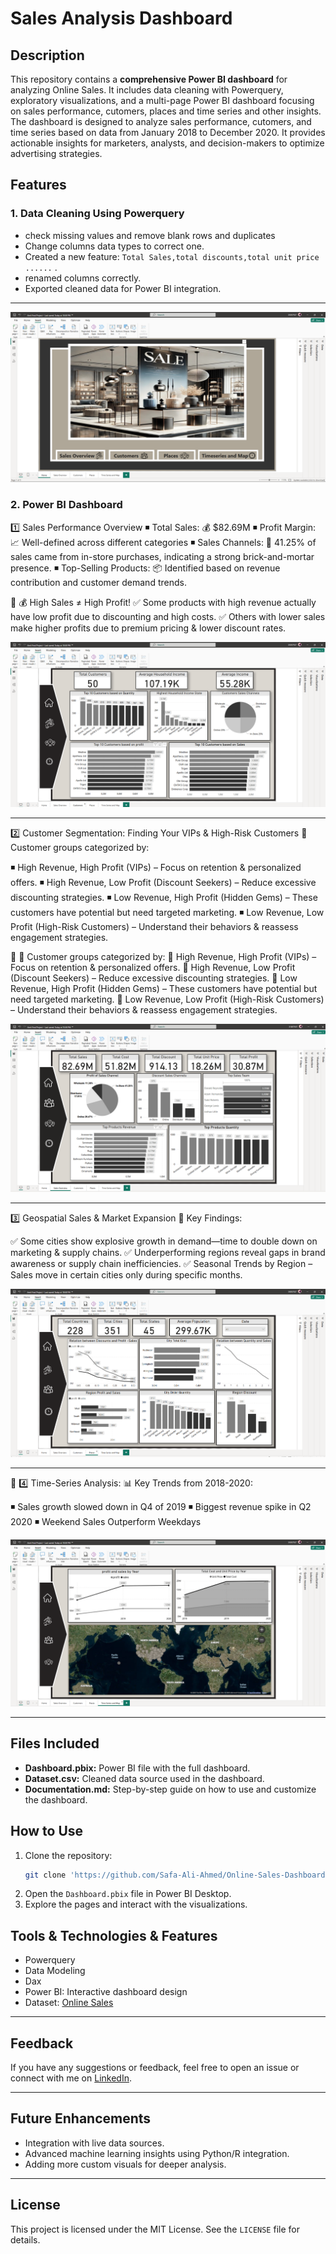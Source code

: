 # Sales Analysis Dashboard

## Description
This repository contains a **comprehensive Power BI dashboard** for analyzing Online Sales. It includes data cleaning with Powerquery, exploratory visualizations, and a multi-page Power BI dashboard focusing on sales performance, cutomers, places and time series and other insights. The dashboard is designed to analyze sales performance, cutomers, and time series based on data from January 2018 to December 2020. It provides actionable insights for marketers, analysts, and decision-makers to optimize advertising strategies.

## Features

### 1. Data Cleaning Using Powerquery

  - check missing values and remove blank rows and duplicates
  - Change columns data types to correct one.
  - Created a new feature: `Total Sales,total discounts,total unit price ......` .
  - renamed columns correctly.
  - Exported cleaned data for Power BI integration.

---

![Customers](https://github.com/Safa-Ali-Ahmed/Sales-Analysis/blob/main/Screen%20Shoots/HomePage.PNG)

### 2. Power BI Dashboard
1️⃣ Sales Performance Overview
 ◾ Total Sales: 💰 $82.69M
 ◾ Profit Margin: 📈 Well-defined across different categories
 ◾ Sales Channels: 🏪 41.25% of sales came from in-store purchases, indicating a strong brick-and-mortar presence.
 ◾ Top-Selling Products: 📦 Identified based on revenue contribution and customer demand trends.

🔻 💰 High Sales ≠ High Profit!
 ✅ Some products with high revenue actually have low profit due to discounting and high costs.
 ✅ Others with lower sales make higher profits due to premium pricing & lower discount rates.


![Customers](https://github.com/Safa-Ali-Ahmed/Sales-Analysis/blob/main/Screen%20Shoots/Sales%20Overview.PNG)


---

2️⃣ Customer Segmentation: Finding Your VIPs & High-Risk Customers
👤 Customer groups categorized by:

 ◾ High Revenue, High Profit (VIPs) – Focus on retention & personalized offers.
 ◾ High Revenue, Low Profit (Discount Seekers) – Reduce excessive discounting strategies.
 ◾ Low Revenue, High Profit (Hidden Gems) – These customers have potential but need targeted marketing.
 ◾ Low Revenue, Low Profit (High-Risk Customers) – Understand their behaviors & reassess engagement strategies.

🔻 👤 Customer groups categorized by:
 🔹 High Revenue, High Profit (VIPs) – Focus on retention & personalized offers.
 🔹 High Revenue, Low Profit (Discount Seekers) – Reduce excessive discounting strategies.
 🔹 Low Revenue, High Profit (Hidden Gems) – These customers have potential but need targeted marketing.
 🔹 Low Revenue, Low Profit (High-Risk Customers) – Understand their behaviors & reassess engagement strategies.

![Customers](https://github.com/Safa-Ali-Ahmed/Sales-Analysis/blob/main/Screen%20Shoots/Customers.PNG)

---
3️⃣ Geospatial Sales & Market Expansion
📍 Key Findings:

 ✅ Some cities show explosive growth in demand—time to double down on marketing & supply chains.
 ✅ Underperforming regions reveal gaps in brand awareness or supply chain inefficiencies.
 ✅ Seasonal Trends by Region – Sales move in certain cities only during specific months.

![Customers](https://github.com/Safa-Ali-Ahmed/Sales-Analysis/blob/main/Screen%20Shoots/Places.PNG)

---

📆 4️⃣ Time-Series Analysis: 
📊 Key Trends from 2018-2020:

 ◾ Sales growth slowed down in Q4 of 2019 
 ◾ Biggest revenue spike in Q2 2020 
 ◾ Weekend Sales Outperform Weekdays 

![Customers](https://github.com/Safa-Ali-Ahmed/Sales-Analysis/blob/main/Screen%20Shoots/TimeSeries.PNG)

---


## Files Included
- **Dashboard.pbix:** Power BI file with the full dashboard.
- **Dataset.csv:** Cleaned data source used in the dashboard.
- **Documentation.md:** Step-by-step guide on how to use and customize the dashboard.

## How to Use
1. Clone the repository:
   ```bash
   git clone 'https://github.com/Safa-Ali-Ahmed/Online-Sales-Dashboard.git'

   ```
2. Open the `Dashboard.pbix` file in Power BI Desktop.
3. Explore the pages and interact with the visualizations.


## Tools & Technologies & Features
- Powerquery
- Data Modeling
- Dax
- Power BI: Interactive dashboard design
- Dataset: [Online Sales](https://drive.google.com/drive/folders/1zLhQ6uiZCFW_MiWYu9hh5txvi3kn0-_R?usp=sharing)

---
## Feedback

If you have any suggestions or feedback, feel free to open an issue or connect with me on [LinkedIn](https://www.linkedin.com/in/safaali-da/).

---

## Future Enhancements
- Integration with live data sources.
- Advanced machine learning insights using Python/R integration.
- Adding more custom visuals for deeper analysis.
---
## License
This project is licensed under the MIT License. See the `LICENSE` file for details.

